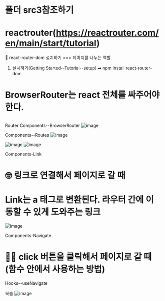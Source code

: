 # 폴더 src3참조하기

# reactrouter(https://reactrouter.com/en/main/start/tutorial)

👴 react-router-dom 설치하기 ==> 페이지를 나누는 역할

1. 설치하기(Getting Started--Tutorial--setup) ➡ npm install react-router-dom

# BrowserRouter는 react 전체를 싸주어야한다.
```

```
Router Components--BrowserRouter
![image](https://github.com/gogoringhye/read/assets/145514996/b70b8301-9ffe-41dd-b34a-94e49d4ad2eb)



Components--Routes
![image](https://github.com/gogoringhye/read/assets/145514996/7353d2aa-594b-45b9-afbe-74e55f3e1c69)

![image](https://github.com/gogoringhye/read/assets/145514996/29291e77-d248-4198-bc0d-3e9f66d23fb9)
![image](https://github.com/gogoringhye/read/assets/145514996/eb4d1564-29e1-4dca-bed1-46a633735f72)


Components-Link
# 🤓 링크로 연결해서 페이지로 갈 때 

# Link는 a 태그로 변환된다. 라우터 간에 이동할 수 있게 도와주는 링크
![image](https://github.com/gogoringhye/read/assets/145514996/43ae5611-623b-4e91-ab80-352f693a06e1)

Components-Navigate
# 🤷‍♀️ click 버튼을 클릭해서 페이지로 갈 때(함수 안에서 사용하는 방법)







Hooks--useNavigate





복습
![image](https://github.com/gogoringhye/read/assets/145514996/9191839d-510f-47f2-a57a-34b5b044c360)

